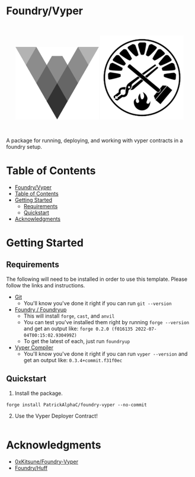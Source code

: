 # Foundry/Vyper

<br/>
<p align="center">
<img src="./img/vyper-logo.svg" width="225" alt="Vyper logo">
<img src="./img/foundry-logo.png" width="225" alt="Vyper logo">
</p>
<br/>

A package for running, deploying, and working with vyper contracts in a foundry setup. 

# Table of Contents
- [Foundry/Vyper](#foundryvyper)
- [Table of Contents](#table-of-contents)
- [Getting Started](#getting-started)
  - [Requirements](#requirements)
  - [Quickstart](#quickstart)
- [Acknowledgments](#acknowledgments)

# Getting Started

## Requirements

The following will need to be installed in order to use this template. Please follow the links and instructions.

-   [Git](https://git-scm.com/book/en/v2/Getting-Started-Installing-Git)  
    -   You'll know you've done it right if you can run `git --version`
-   [Foundry / Foundryup](https://github.com/gakonst/foundry)
    -   This will install `forge`, `cast`, and `anvil`
    -   You can test you've installed them right by running `forge --version` and get an output like: `forge 0.2.0 (f016135 2022-07-04T00:15:02.930499Z)`
    -   To get the latest of each, just run `foundryup`
-   [Vyper Compiler](https://vyper.readthedocs.io/en/stable/installing-vyper.html)
    -   You'll know you've done it right if you can run `vyper --version` and get an output like: `0.3.4+commit.f31f0ec`

## Quickstart

1. Install the package. 
```
forge install PatrickAlphaC/foundry-vyper --no-commit
```

2. Use the Vyper Deployer Contract!

```

```

# Acknowledgments

- [0xKitsune/Foundry-Vyper](https://github.com/0xKitsune/Foundry-Vyper)
- [Foundry/Huff](https://github.com/huff-language/foundry-huff)